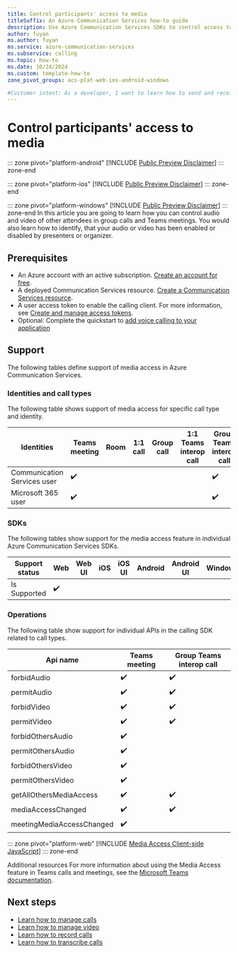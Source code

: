 ```yaml
---
title: Control participants' access to media
titleSuffix: An Azure Communication Services how-to guide
description: Use Azure Communication Services SDKs to control access to media for individual participants.
author: fuyan
ms.author: fuyan
ms.service: azure-communication-services
ms.subservice: calling
ms.topic: how-to 
ms.date: 10/24/2024
ms.custom: template-how-to
zone_pivot_groups: acs-plat-web-ios-android-windows

#Customer intent: As a developer, I want to learn how to send and receive Media access state using SDK.
---
```


# Control participants' access to media
::: zone pivot="platform-android"
[!INCLUDE [Public Preview Disclaimer](../../includes/public-preview-include-document.md)]
::: zone-end

::: zone pivot="platform-ios"
[!INCLUDE [Public Preview Disclaimer](../../includes/public-preview-include-document.md)]
::: zone-end

::: zone pivot="platform-windows"
[!INCLUDE [Public Preview Disclaimer](../../includes/public-preview-include-document.md)]
::: zone-end
In this article you are going to learn how you can control audio and video of other attendees in group calls and Teams meetings. You would also learn how to identify, that your audio or video has been enabled or disabled by presenters or organizer.

## Prerequisites

- An Azure account with an active subscription. [Create an account for free](https://azure.microsoft.com/free/?WT.mc_id=A261C142F). 
- A deployed Communication Services resource. [Create a Communication Services resource](../../quickstarts/create-communication-resource.md).
- A user access token to enable the calling client. For more information, see [Create and manage access tokens](../../quickstarts/identity/access-tokens.md).
- Optional: Complete the quickstart to [add voice calling to your application](../../quickstarts/voice-video-calling/getting-started-with-calling.md)

## Support

The following tables define support of media access in Azure Communication Services.

### Identities and call types

The following table shows support of media access for specific call type and identity. 

|Identities                   | Teams meeting | Room | 1:1 call | Group call | 1:1 Teams interop call | Group Teams interop call |
|-----------------------------|---------------|------|----------|------------|------------------------|--------------------------|
|Communication Services user	| ✔️	          |      |          |     	     |	                      |	✔️                       |
|Microsoft 365 user	          | ✔️	          |      |          |  	         |                        | ✔️                       |

### SDKs

The following tables show support for the media access feature in individual Azure Communication Services SDKs.

| Support status | Web | Web UI | iOS | iOS UI | Android | Android UI | Windows |
|----------------|-----|--------|--------|--------|----------|--------|---------|
| Is Supported   | ✔️  |        |        |        |          |        |         |		

### Operations

The following table show support for individual APIs in the calling SDK related to call types.

|Api name                     | Teams meeting | Group Teams interop call |
|-----------------------------|---------------|--------------------------|
|forbidAudio		              |	✔️           | ✔️                       |
|permitAudio                  | ✔️           | ✔️                       |
|forbidVideo		              |	✔️           | ✔️                       |
|permitVideo                  | ✔️           | ✔️                       |
|forbidOthersAudio		        |	✔️           |                          |
|permitOthersAudio            | ✔️           |                          |
|forbidOthersVideo		        |	✔️           |                          |
|permitOthersVideo            | ✔️           |                          |
|getAllOthersMediaAccess      | ✔️           |✔️                        |
|mediaAccessChanged           | ✔️           |✔️                        |
|meetingMediaAccessChanged    | ✔️           |                          |

::: zone pivot="platform-web"
[!INCLUDE [Media Access Client-side JavaScript](./includes/media-access/media-access-web.md)]
::: zone-end

Additional resources
For more information about using the Media Access feature in Teams calls and meetings, see the [Microsoft Teams documentation](https://support.microsoft.com/en-us/office/manage-attendee-audio-and-video-permissions-in-microsoft-teams-meetings-f9db15e1-f46f-46da-95c6-34f9f39e671a).

## Next steps
- [Learn how to manage calls](./manage-calls.md)
- [Learn how to manage video](./manage-video.md)
- [Learn how to record calls](./record-calls.md)
- [Learn how to transcribe calls](./call-transcription.md)
